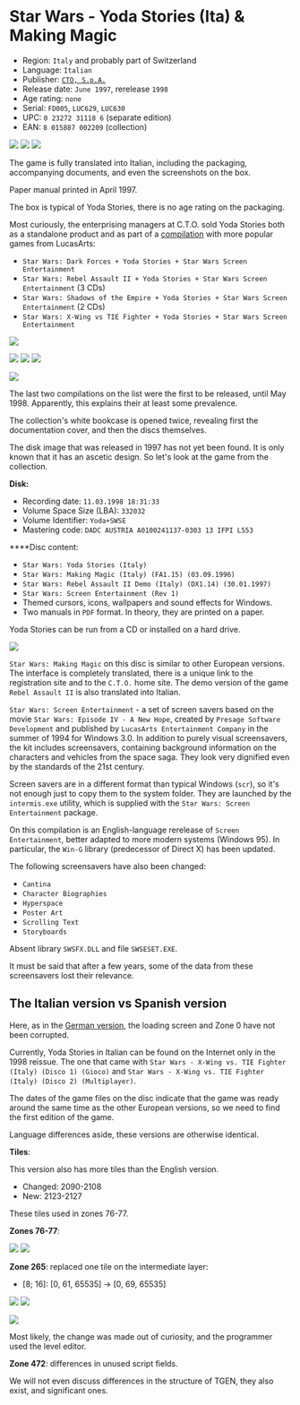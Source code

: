 Star Wars - Yoda Stories (Ita) & Making Magic
=============================================

* Region: `Italy` and probably part of Switzerland
* Language: `Italian`
* Publisher: [`CTO, S.p.A.`](http://web.archive.org/web/19980526073707fw_/http://www.cto.it/Yodastor.html)
* Release date: `June 1997`, rerelease `1998`
* Age rating: `none`
* Serial: `FD005`, `LUC629`, `LUC630`
* UPC: `0 23272 31118 6` (separate edition)
* EAN: `8 015887 002209` (collection)

[![](images/cover/thumb/yoda-stories-italy-box-front.jpg)](images/cover/yoda-stories-italy-box-front.jpg)
[![](images/cover/thumb/yoda-stories-italy-box-back.jpg)](images/cover/yoda-stories-italy-box-back.jpg)
[![](images/cover/thumb/yoda-stories-italy-disk-front.jpg)](images/cover/yoda-stories-italy-disk-front.jpg)

The game is fully translated into Italian, including the packaging, accompanying documents, and even the screenshots on the box.

Paper manual printed in April 1997.

The box is typical of Yoda Stories, there is no age rating on the packaging.

Most curiously, the enterprising managers at C.T.O. sold Yoda Stories
both as a standalone product and as part of a [compilation](http://web.archive.org/web/19991007205410fw_/http://www.cto.it/collezione99/main.html)
with more popular games from LucasArts:

* `Star Wars: Dark Forces + Yoda Stories + Star Wars Screen Entertainment`
* `Star Wars: Rebel Assault II + Yoda Stories + Star Wars Screen Entertainment` (3 CDs)
* `Star Wars: Shadows of the Empire + Yoda Stories + Star Wars Screen Entertainment` (2 CDs)
* `Star Wars: X-Wing vs TIE Fighter + Yoda Stories + Star Wars Screen Entertainment`

[![](images/cover/thumb/yoda-stories-ra2-italy-box-front.jpg)](images/cover/yoda-stories-ra2-italy-box-front.jpg)

[![](images/cover/thumb/yoda-stories-soe-italy-box-front.jpg)](images/cover/yoda-stories-soe-italy-box-front.jpg)
[![](images/cover/thumb/yoda-stories-soe-italy-box-back.jpg)](images/cover/yoda-stories-soe-italy-box-back.jpg)
[![](images/cover/thumb/yoda-stories-soe-italy-disk-front.jpg)](images/cover/yoda-stories-soe-italy-disk-front.jpg)

[![](images/cover/thumb/yoda-stories-x-wing-italy-box-front.jpg)](images/cover/yoda-stories-x-wing-italy-box-front.jpg)

The last two compilations on the list were the first to be released, until May 1998.
Apparently, this explains their at least some prevalence.

The collection's white bookcase is opened twice, revealing first the documentation cover,
and then the discs themselves.

The disk image that was released in 1997 has not yet been found. It is only known that it has an ascetic design.
So let's look at the game from the collection.

**Disk:**

* Recording date: `11.03.1998 18:31:33`
* Volume Space Size (LBA): `332032`
* Volume Identifier: `Yoda+SWSE`
* Mastering code: `DADC AUSTRIA A0100241137-0303 13 IFPI L553`

****Disc content:

* `Star Wars: Yoda Stories (Italy)`
* `Star Wars: Making Magic (Italy) (FA1.15) (03.09.1996)`
* `Star Wars: Rebel Assault II Demo (Italy) (DX1.14) (30.01.1997)`
* `Star Wars: Screen Entertainment (Rev 1)`
* Themed cursors, icons, wallpapers and sound effects for Windows.
* Two manuals in `PDF` format. In theory, they are printed on a paper.

Yoda Stories can be run from a CD or installed on a hard drive.

![](images/setup/italy.png)

`Star Wars: Making Magic` on this disc is similar to other European versions.
The interface is completely translated, there is a unique link to the registration site and to the `C.T.O.` home site.
The demo version of the game `Rebel Assault II` is also translated into Italian.

`Star Wars: Screen Entertainment` - a set of screen savers based on the movie `Star Wars: Episode IV - A New Hope`,
created by `Presage Software Development` and published by `LucasArts Entertainment Company` in the summer of 1994 for Windows 3.0.
In addition to purely visual screensavers, the kit includes screensavers,
containing background information on the characters and vehicles from the space saga.
They look very dignified even by the standards of the 21st century.

Screen savers are in a different format than typical Windows (`scr`), so it's not enough just to copy them to the system folder.
They are launched by the `intermis.exe` utility, which is supplied with the `Star Wars: Screen Entertainment` package.

On this compilation is an English-language rerelease of `Screen Entertainment`, 
better adapted to more modern systems (Windows 95).
In particular, the `Win-G` library (predecessor of Direct X) has been updated.

The following screensavers have also been changed:

* `Cantina`
* `Character Biographies`
* `Hyperspace`
* `Poster Art`
* `Scrolling Text`
* `Storyboards`

Absent library `SWSFX.DLL` and file `SWSESET.EXE`.

It must be said that after a few years, some of the data from these screensavers lost their relevance.

The Italian version vs Spanish version
--------------------------------------

Here, as in the [German version](germany.md), the loading screen and Zone 0 have not been corrupted.

Currently, Yoda Stories in Italian can be found on the Internet only in the 1998 reissue.
The one that came with `Star Wars - X-Wing vs. TIE Fighter (Italy) (Disco 1) (Gioco)` and `Star Wars - X-Wing vs. TIE Fighter (Italy) (Disco 2) (Multiplayer)`.

The dates of the game files on the disc indicate that the game was ready around the same time
as the other European versions, so we need to find the first edition of the game.

Language differences aside, these versions are otherwise identical.

**Tiles**:

This version also has more tiles than the English version.

* Changed: 2090-2108
* New: 2123-2127

These tiles used in zones 76-77.

**Zones 76-77**:

![](images/zones/076it.png) ![](images/zones/077it.png)

**Zone 265**: replaced one tile on the intermediate layer:

* [8; 16]: [0, 61, 65535] -> [0, 69, 65535]

![](images/tiles/0061.png) ![](images/tiles/0069.png)

![](images/zones/z265.png)

Most likely, the change was made out of curiosity, and the programmer used the level editor.

**Zone 472**: differences in unused script fields.

We will not even discuss differences in the structure of TGEN, they also exist, and significant ones.
